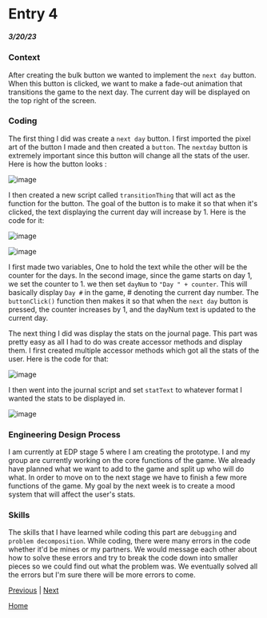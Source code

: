 # Entry 4
##### 3/20/23

### Context

After creating the bulk button we wanted to implement the `next day` button. When this button is clicked, we want to make a fade-out animation that transitions the game to the next day. The current day will be displayed on the top right of the screen.

### Coding

The first thing I did was create a `next day` button. I first imported the pixel art of the button I made and then created a `button`. The `nextday` button is extremely important since this button will change all the stats of the user. Here is how the button looks :

![image](https://user-images.githubusercontent.com/73479590/226502392-bd16874d-843f-4476-bed4-0ea0ac492f77.png)

I then created a new script called `transitionThing` that will act as the function for the button. The goal of the button is to make it so that when it's clicked, the text displaying the current day will increase by 1. Here is the code for it:

![image](https://user-images.githubusercontent.com/73479590/226502428-d3ce59b7-8e56-4ae4-b5ef-b335d3c502f2.png)

![image](https://user-images.githubusercontent.com/73479590/226502444-bd539959-0446-45b4-8be4-aebb23047fc9.png)

I first made two variables, One to hold the text while the other will be the counter for the days. In the second image, since the game starts on day 1, we set the counter to 1. we then set `dayNum` to `"Day " + counter`. This will basically display `Day #` in the game, # denoting the current day number. The `buttonClick()` function then makes it so that when the `next day` button is pressed, the counter increases by 1, and the dayNum text is updated to the current day.

The next thing I did was display the stats on the journal page. This part was pretty easy as all I had to do was create accessor methods and display them. I first created multiple accessor methods which got all the stats of the user. Here is the code for that:

![image](https://user-images.githubusercontent.com/73479590/226502317-b4553641-0452-414f-9d8a-790912c970ea.png)

I then went into the journal script and set `statText` to whatever format I wanted the stats to be displayed in.

![image](https://user-images.githubusercontent.com/73479590/226502337-f7189c62-ee20-412e-b086-bd2df1d578e5.png)





### Engineering Design Process
I am currently at EDP stage 5 where I am creating the prototype. I and my group are currently working on the core functions of the game. We already have planned what we want to add to the game and split up who will do what. In order to move on to the next stage we have to finish a few more functions of the game. My goal by the next week is to create a mood system that will affect the user's stats.

### Skills

The skills that I have learned while coding this part are `debugging` and `problem decomposition`. While coding, there were many errors in the code whether it'd be mines or my partners. We would message each other about how to solve these errors and try to break the code down into smaller pieces so we could find out what the problem was. We eventually solved all the errors but I'm sure there will be more errors to come.





[Previous](entry03.md) | [Next](entry05.md)

[Home](../README.md)



